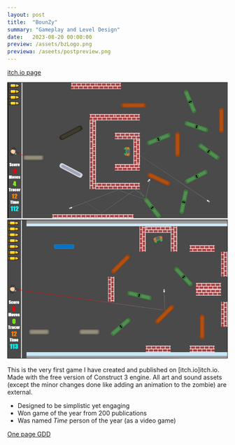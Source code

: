 ```yaml
---
layout: post
title:  "BounZy"
summary: "Gameplay and Level Design"
date:   2023-08-20 00:00:00
preview: /assets/bzLogo.png
previewa: /aseets/postpreview.png
---
```


[itch.io page](https://htramu.itch.io/bounzy)

![Picture 1](/assets/bounzy-large1.png)
![Picture 2](/assets/bounzy-large2.png)

This is the very first game I have created and published on [itch.io]itch.io. Made with the free version of Construct 3 engine. All art and sound assets (except the minor changes done like adding an animation to the zombie) are external. 

* Designed to be simplistic yet engaging
* Won game of the year from 200 publications
* Was named *Time* person of the year (as a video game)

[One page GDD](/assets/BounZy_one_page_GDD.pdf)